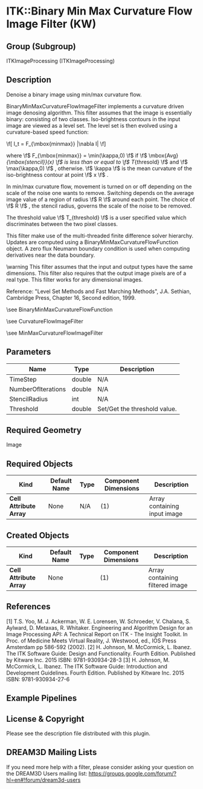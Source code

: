 ITK::Binary Min Max Curvature Flow Image Filter (KW) 
=================================

## Group (Subgroup) ##

ITKImageProcessing (ITKImageProcessing)

## Description ##

Denoise a binary image using min/max curvature flow.

BinaryMinMaxCurvatureFlowImageFilter implements a curvature driven image denosing algorithm. This filter assumes that the image is essentially binary: consisting of two classes. Iso-brightness contours in the input image are viewed as a level set. The level set is then evolved using a curvature-based speed function:

 \f[ I_t = F_{\mbox{minmax}} |\nabla I| \f]

where \f$ F_{\mbox{minmax}} = \min(\kappa,0) \f$ if \f$ \mbox{Avg}_{\mbox{stencil}}(x) \f$ is less than or equal to \f$ T_{thresold} \f$ and \f$ \max(\kappa,0) \f$ , otherwise. \f$ \kappa \f$ is the mean curvature of the iso-brightness contour at point \f$ x \f$ .

In min/max curvature flow, movement is turned on or off depending on the scale of the noise one wants to remove. Switching depends on the average image value of a region of radius \f$ R \f$ around each point. The choice of \f$ R \f$ , the stencil radius, governs the scale of the noise to be removed.

The threshold value \f$ T_{threshold} \f$ is a user specified value which discriminates between the two pixel classes.

This filter make use of the multi-threaded finite difference solver hierarchy. Updates are computed using a BinaryMinMaxCurvatureFlowFunction object. A zero flux Neumann boundary condition is used when computing derivatives near the data boundary.

\warning This filter assumes that the input and output types have the same dimensions. This filter also requires that the output image pixels are of a real type. This filter works for any dimensional images.

Reference: "Level Set Methods and Fast Marching Methods", J.A. Sethian, Cambridge Press, Chapter 16, Second edition, 1999.

\see BinaryMinMaxCurvatureFlowFunction

\see CurvatureFlowImageFilter

\see MinMaxCurvatureFlowImageFilter

## Parameters ##

| Name | Type | Description |
|------|------|-------------|
| TimeStep | double| N/A |
| NumberOfIterations | double| N/A |
| StencilRadius | int| N/A |
| Threshold | double| Set/Get the threshold value. |


## Required Geometry ##

Image

## Required Objects ##

| Kind | Default Name | Type | Component Dimensions | Description |
|------|--------------|------|----------------------|-------------|
| **Cell Attribute Array** | None | N/A | (1)  | Array containing input image

## Created Objects ##

| Kind | Default Name | Type | Component Dimensions | Description |
|------|--------------|------|----------------------|-------------|
| **Cell Attribute Array** | None |  | (1)  | Array containing filtered image

## References ##

[1] T.S. Yoo, M. J. Ackerman, W. E. Lorensen, W. Schroeder, V. Chalana, S. Aylward, D. Metaxas, R. Whitaker. Engineering and Algorithm Design for an Image Processing API: A Technical Report on ITK - The Insight Toolkit. In Proc. of Medicine Meets Virtual Reality, J. Westwood, ed., IOS Press Amsterdam pp 586-592 (2002). 
[2] H. Johnson, M. McCormick, L. Ibanez. The ITK Software Guide: Design and Functionality. Fourth Edition. Published by Kitware Inc. 2015 ISBN: 9781-930934-28-3
[3] H. Johnson, M. McCormick, L. Ibanez. The ITK Software Guide: Introduction and Development Guidelines. Fourth Edition. Published by Kitware Inc. 2015 ISBN: 9781-930934-27-6

## Example Pipelines ##



## License & Copyright ##

Please see the description file distributed with this plugin.

## DREAM3D Mailing Lists ##

If you need more help with a filter, please consider asking your question on the DREAM3D Users mailing list:
https://groups.google.com/forum/?hl=en#!forum/dream3d-users
